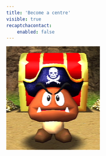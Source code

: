 ```yaml
---
title: 'Become a centre'
visible: true
recaptchacontact:
    enabled: false
---
```



![](18j2zb6y8f5ufjpg.jpg)